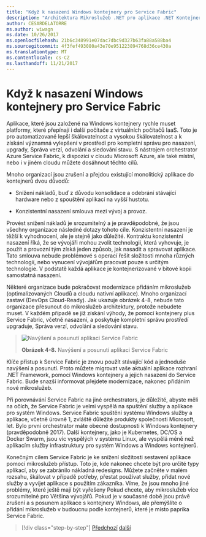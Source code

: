 ```yaml
---
title: "Když k nasazení Windows kontejnery pro Service Fabric"
description: "Architektura Mikroslužeb .NET pro aplikace .NET Kontejnerizované | Když k nasazení Windows kontejnery pro Service Fabric"
author: CESARDELATORRE
ms.author: wiwagn
ms.date: 10/26/2017
ms.openlocfilehash: 21b6c348991e07dac7dbc9d327b63fa88a588ba4
ms.sourcegitcommit: 4f3fef493080a43e70e951223894768d36ce430a
ms.translationtype: MT
ms.contentlocale: cs-CZ
ms.lasthandoff: 11/21/2017
---
```

# <a name="when-to-deploy-windows-containers-to-service-fabric"></a>Když k nasazení Windows kontejnery pro Service Fabric

Aplikace, které jsou založené na Windows kontejnery rychle muset platformy, které přepínají i další počítače z virtuálních počítačů IaaS. Toto je pro automatizované lepší škálovatelnost a vysokou škálovatelnost a k získání významná vylepšení v prostředí pro kompletní správu pro nasazení, upgrady, Správa verzí, odvolání a sledování stavu. S nástrojem orchestrator Azure Service Fabric, k dispozici v cloudu Microsoft Azure, ale také místní, nebo i v jiném cloudu můžete dosáhnout těchto cílů.

Mnoho organizací jsou zrušení a přejdou existující monolitický aplikace do kontejnerů dvou důvodů:

-   Snížení nákladů, buď z důvodu konsolidace a odebrání stávající hardware nebo z spouštění aplikací na vyšší hustotu.

-   Konzistentní nasazení smlouva mezi vývoj a provoz.

Provést snížení nákladů je srozumitelný a je pravděpodobné, že jsou všechny organizace následné dotazy tohoto cíle. Konzistentní nasazení je těžší k vyhodnocení, ale je stejně jako důležité. Kontraktu konzistentní nasazení říká, že se vývojáři mohou zvolit technologii, která vyhovuje, je použít a provozní tým získá jeden způsob, jak nasadit a spravovat aplikace. Tato smlouva nebude problémové s operací řešit složitosti mnoha různých technologií, nebo vynucení vývojářům pracovat pouze s určitým technologie. V podstatě každá aplikace je kontejnerizované v bitové kopii samostatná nasazení.

Některé organizace bude pokračovat modernizace přidáním mikroslužeb (optimalizovaných Cloudů a cloudu nativní aplikace). Mnoho organizací zastaví (DevOps Cloud-Ready). Jak ukazuje obrázek 4-8, nebude tato organizace přesunout do mikroslužeb architektury, protože nebudete muset. V každém případě se již získání výhody, že pomocí kontejnery plus Service Fabric, včetně nasazení, a poskytuje kompletní správu prostředí upgraduje, Správa verzí, odvolání a sledování stavu.

> ![Navýšení a posunutí aplikaci Service Fabric](./media/image8.png)
>
> **Obrázek 4-8.** Navýšení a posunutí aplikaci Service Fabric

Klíče přístup k Service Fabric je znovu použít stávající kód a jednoduše navýšení a posunutí. Proto můžete migrovat vaše aktuální aplikace rozhraní .NET Framework, pomocí Windows kontejnery a jejich nasazení do Service Fabric. Bude snazší informovat přejdete modernizace, nakonec přidáním nové mikroslužeb.

Při porovnávání Service Fabric na jiné orchestrators, je důležité, abyste měli na očích, že Service Fabric je velmi vyspělá na spuštění služby a aplikace pro systém Windows. Service Fabric spuštění systému Windows služby a aplikace, včetně úrovně 1, zvláště důležité produkty společnosti Microsoft, let. Bylo první orchestrator máte obecné dostupnosti k Windows kontejnery (pravděpodobně 2017). Další kontejnery, jako je Kubernetes, DC/OS a Docker Swarm, jsou víc vyspělých v systému Linux, ale vyspělá méně než aplikacím služby infrastruktury pro systém Windows a Windows kontejnerů.

Konečným cílem Service Fabric je ke snížení složitosti sestavení aplikace pomocí mikroslužeb přístup. Toto je, kde nakonec chcete být pro určité typy aplikací, aby se zabránilo nákladná redesigns. Můžete začněte v malém rozsahu, škálovat v případě potřeby, přestat používat služby, přidat nové služby a vyvíjet aplikace s použitím zákazníka. Víme, že jsou mnoho jiné problémy, které ještě mají být vyřešeny Pokud chcete, aby mikroslužeb více srozumitelné pro Většina vývojářů. Pokud je v současné době jsou právě zrušení a s posunem aplikace s kontejnery Windows, ale přemýšlíte o přidání mikroslužeb v budoucnu podle kontejnerů, které je místo paprika Service Fabric.

>[!div class="step-by-step"]
[Předchozí](when-to-deploy-windows-containers-to-azure-vms-iaas-cloud.md)
[další](when-to-deploy-windows-containers-to-azure-container-service-kubernetes.md)
